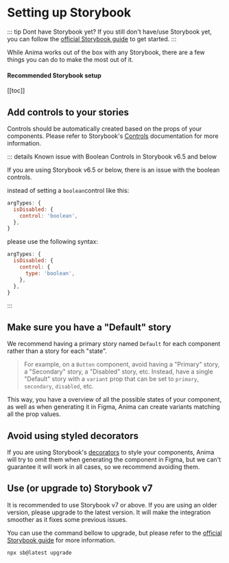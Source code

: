 # Setting up Storybook

::: tip Dont have Storybook yet?
If you still don't have/use Storybook yet, you can follow the [official Storybook guide](https://storybook.js.org/docs/) to get started.
:::

While Anima works out of the box with any Storybook, there are a few things you can do to make the most out of it.

#### Recommended Storybook setup
[[toc]]

## Add controls to your stories

Controls should be automatically created based on the props of your components. Please refer to Storybook's [Controls](https://storybook.js.org/docs/react/essentials/controls) documentation for more information.


::: details Known issue with Boolean Controls in Storybook v6.5 and below 

If you are using Storybook v6.5 or below, there is an issue with the boolean controls. 

instead of setting a `boolean`control like this:

```js
argTypes: {
  isDisabled: {
    control: 'boolean',
  },
}
```
please use the following syntax:

```js
argTypes: {
  isDisabled: {
    control: {
      type: 'boolean',
    },
  },
}
```


:::


## Make sure you have a "Default" story

We recommend having a primary story named `Default` for each component rather than a story for each "state". 
> For example, on a `Button` component, avoid having a "Primary" story, a "Secondary" story, a "Disabled" story, etc. Instead, have a single "Default" story with a `variant` prop that can be set to `primary`, `secondary`, `disabled`, etc.

This way, you have a overview of all the possible states of your component, as well as when generating it in Figma, Anima can create variants matching all the prop values.

## Avoid using styled decorators

If you are using Storybook's [decorators](https://storybook.js.org/docs/react/writing-stories/decorators) to style your components, Anima will try to omit them when generating the component in Figma, but we can't guarantee it will work in all cases, so we recommend avoiding them.

## Use (or upgrade to) Storybook v7

It is recommended to use Storybook v7 or above. If you are using an older version, please upgrade to the latest version. It will make the integration smoother as it fixes some previous issues.

You can use the command bellow to upgrade, but please refer to the [official Storybook guide](https://storybook.js.org/docs/react/workflows/upgrade-to-7) for more information.

```sh
npx sb@latest upgrade 
```